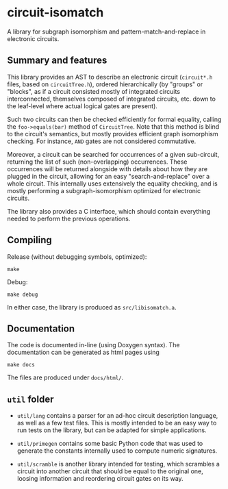 # circuit-isomatch

A library for subgraph isomorphism and pattern-match-and-replace in electronic
circuits.

## Summary and features

This library provides an AST to describe an electronic circuit (`circuit*.h`
files, based on `circuitTree.h`), ordered hierarchically (by "groups" or
"blocks", as if a circuit consisted mostly of integrated circuits
interconnected, themselves composed of integrated circuits, etc. down to the
leaf-level where actual logical gates are present).

Such two circuits can then be checked efficiently for formal equality, calling
the `foo->equals(bar)` method of `CircuitTree`. Note that this method is blind
to the circuit's semantics, but mostly provides efficient graph isomorphism
checking. For instance, `AND` gates are not considered commutative.

Moreover, a circuit can be searched for occurrences of a given sub-circuit,
returning the list of such (non-overlapping) occurrences. These occurrences
will be returned alongside with details about how they are plugged in the
circuit, allowing for an easy "search-and-replace" over a whole circuit. This
internally uses extensively the equality checking, and is mostly performing a
subgraph-isomorphism optimized for electronic circuits.

The library also provides a C interface, which should contain everything
needed to perform the previous operations.

## Compiling

Release (without debugging symbols, optimized):

    make

Debug:

    make debug

In either case, the library is produced as `src/libisomatch.a`.

## Documentation

The code is documented in-line (using Doxygen syntax). The documentation can be
generated as html pages using

    make docs

The files are produced under `docs/html/`.

## `util` folder

* `util/lang` contains a parser for an ad-hoc circuit description language, as
  well as a few test files. This is mostly intended to be an easy way to run
  tests on the library, but can be adapted for simple applications.

* `util/primegen` contains some basic Python code that was used to generate the
  constants internally used to compute numeric signatures.

* `util/scramble` is another library intended for testing, which scrambles a
  circuit into another circuit that should be equal to the original one,
  loosing information and reordering circuit gates on its way.

